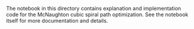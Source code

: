The notebook in this directory contains explanation and implementation code for the McNaughton cubic spiral path optimization. See the notebook itself for more documentation and details.